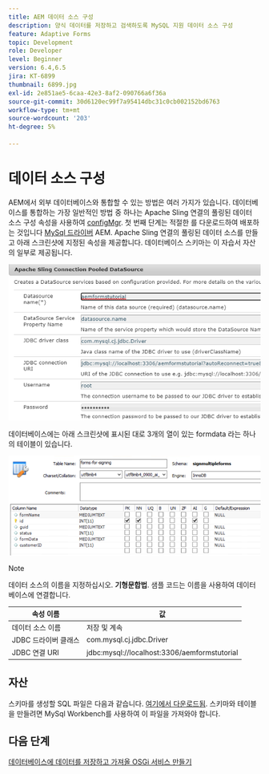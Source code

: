 ```yaml
---
title: AEM 데이터 소스 구성
description: 양식 데이터를 저장하고 검색하도록 MySQL 지원 데이터 소스 구성
feature: Adaptive Forms
topic: Development
role: Developer
level: Beginner
version: 6.4,6.5
jira: KT-6899
thumbnail: 6899.jpg
exl-id: 2e851ae5-6caa-42e3-8af2-090766a6f36a
source-git-commit: 30d6120ec99f7a95414dbc31c0cb002152bd6763
workflow-type: tm+mt
source-wordcount: '203'
ht-degree: 5%

---
```


# 데이터 소스 구성

AEM에서 외부 데이터베이스와 통합할 수 있는 방법은 여러 가지가 있습니다. 데이터베이스를 통합하는 가장 일반적인 방법 중 하나는 Apache Sling 연결의 풀링된 데이터 소스 구성 속성을 사용하여 [configMgr](http://localhost:4502/system/console/configMgr).
첫 번째 단계는 적절한 를 다운로드하여 배포하는 것입니다 [MySql 드라이버](https://mvnrepository.com/artifact/mysql/mysql-connector-java) AEM.
Apache Sling 연결의 풀링된 데이터 소스를 만들고 아래 스크린샷에 지정된 속성을 제공합니다. 데이터베이스 스키마는 이 자습서 자산의 일부로 제공됩니다.

![데이터 소스](assets/data-source.PNG)

데이터베이스에는 아래 스크린샷에 표시된 대로 3개의 열이 있는 formdata 라는 하나의 테이블이 있습니다.

![자료 기반](assets/data-base.PNG)


>[!NOTE]
>데이터 소스의 이름을 지정하십시오. **기형문합법**. 샘플 코드는 이름을 사용하여 데이터베이스에 연결합니다.

| 속성 이름 | 값 |
| ------------------------|--------------------------------------- |
| 데이터 소스 이름 | 저장 및 계속 |
| JDBC 드라이버 클래스 | com.mysql.cj.jdbc.Driver |
| JDBC 연결 URI | jdbc:mysql://localhost:3306/aemformstutorial |

## 자산

스키마를 생성할 SQL 파일은 다음과 같습니다. [여기에서 다운로드됨](assets/sign-multiple-forms.sql). 스키마와 테이블을 만들려면 MySql Workbench를 사용하여 이 파일을 가져와야 합니다.

## 다음 단계

[데이터베이스에 데이터를 저장하고 가져올 OSGi 서비스 만들기](./create-osgi-service.md)
